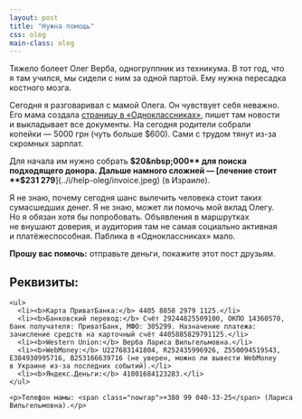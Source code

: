 ```yaml
---
layout: post
title: "Нужна помощь"
css: oleg
main-class: oleg
---
```


Тяжело болеет Олег Верба, одногруппник из техникума. В тот год, что я там учился, мы сидели с ним за одной партой. Ему нужна пересадка костного мозга.

Сегодня я разговаривал с мамой Олега. Он чувствует себя неважно. Его мама создала [страницу в «Одноклассниках»](http://odnoklassniki.ru/olegverba/), пишет там новости и выкладывает все документы. На сегодня родители собрали копейки — 5000 грн (чуть больше $600). Сами с трудом тянут из-за скромных зарплат.

Для начала им нужно собрать **$20&nbsp;000** для поиска подходящего донора. Дальше намного сложней — [лечение стоит **$231&nbsp;279**](../i/help-oleg/invoice.jpeg) (в Израиле).

Я не знаю, почему сегодня шанс вылечить человека стоит таких сумасшедших денег. Я не знаю, может ли помочь мой вклад Олегу. Но я обязан хотя бы попробовать. Объявления в маршрутках не внушают доверия, и аудитория там не самая социально активная и платёжеспособная. Паблика в «Одноклассниках» мало.

**Прошу вас помочь:** отправьте деньги, покажите этот пост друзьям.



<div class="additional-block">
	<h2 id="section">Реквизиты:</h2>

	<ul>
	  <li><b>Карта ПриватБанка:</b> 4405 8858 2979 1125.</li>
	  <li><b>Банковский перевод:</b> Счёт 29244825509100, ОКПО 14360570, банк получателя: ПриватБанк, МФО: 305299. Назначение платежа: зачисление средств на карточный счёт 4405885829791125.</li>
	  <li><b>Western Union:</b> Верба Лариса Вильгельмовна.</li>
	  <li><b>WebMoney:</b> U227683141804, R252435996926, Z550094519543, E384930995716, В253166639716 (не уверен, можно ли вывести WebMoney в Украине из-за последних событий).</li>
	  <li><b>Яндекс.Деньги:</b> 41001684123283.</li>
	</ul>

	<p>Телефон мамы: <span class="nowrap">+380 99 040-33-25</span> (Лариса Вильгельмовна).</p>
</div>